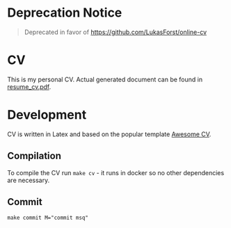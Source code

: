 # Deprecation Notice
> Deprecated in favor of https://github.com/LukasForst/online-cv

# CV
This is my personal CV.
Actual generated document can be found in [resume_cv.pdf](resume_cv.pdf).

# Development
CV is written in Latex and based on the popular template [Awesome CV](https://github.com/posquit0/Awesome-CV).

## Compilation
To compile the CV run `make cv` - it runs in docker so no other dependencies are necessary.

## Commit
`make commit M="commit msq"`
